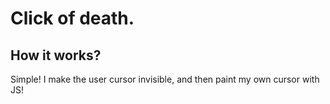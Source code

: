 # Click of death.

## How it works?
Simple! I make the user cursor invisible, and then paint my own cursor with JS!
